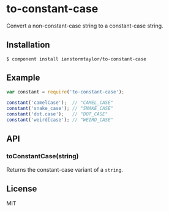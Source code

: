 # to-constant-case

  Convert a non-constant-case string to a constant-case string.

## Installation

    $ component install ianstormtaylor/to-constant-case

## Example

```js
var constant = require('to-constant-case');

constant('camelCase');  // "CAMEL_CASE"
constant('snake_case'); // "SNAKE_CASE"
constant('dot.case');   // "DOT_CASE"
constant('weird[case'); // "WEIRD_CASE"
```

## API

### toConstantCase(string)
  
  Returns the constant-case variant of a `string`.

## License

  MIT
